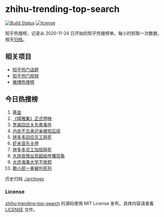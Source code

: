 # zhihu-trending-top-search

[![Build Status](https://github.com/justjavac/zhihu-trending-top-search/workflows/ci/badge.svg?branch=main)](https://github.com/justjavac/zhihu-trending-top-search/actions)
[![license](https://img.shields.io/github/license/justjavac/zhihu-trending-top-search)](https://github.com/justjavac/zhihu-trending-top-search/blob/main/LICENSE)

知乎热搜榜，记录从 2020-11-24 日开始的知乎热搜榜单。每小时抓取一次数据，按天[归档](./archives)。

## 相关项目

- [知乎热门话题](https://github.com/justjavac/zhihu-trending-hot-questions)
- [知乎热门视频](https://github.com/justjavac/zhihu-trending-hot-video)
- [微博热搜榜](https://github.com/justjavac/weibo-trending-hot-search)

## 今日热搜榜

<!-- BEGIN -->
<!-- 最后更新时间 Wed Jan 06 2021 04:12:13 GMT+0800 (CST) -->
1. [基金](https://www.zhihu.com/search?q=基金)
1. [《晴雅集》正式停映](https://www.zhihu.com/search?q=晴雅集)
1. [罗森回应关东煮事件](https://www.zhihu.com/search?q=罗森关东煮)
1. [内衣不合身迎亲被拒后续](https://www.zhihu.com/search?q=迎亲被拒)
1. [拼多多回应员工猝死](https://www.zhihu.com/search?q=拼多多回应)
1. [虾米音乐关停](https://www.zhihu.com/search?q=虾米音乐)
1. [拼多多员工加班猝死](https://www.zhihu.com/search?q=拼多多猝死)
1. [大连疫情出现超级传播现象](https://www.zhihu.com/search?q=大连疫情)
1. [大连海事大学不放假](https://www.zhihu.com/search?q=大连海事大学)
1. [赖小民一审被判死刑](https://www.zhihu.com/search?q=赖小民)
<!-- END -->

历史归档 [./archives](./archives)

### License

[zhihu-trending-top-search](https://github.com/justjavac/zhihu-trending-top-search) 的源码使用 MIT License 发布。具体内容请查看 [LICENSE](./LICENSE) 文件。
